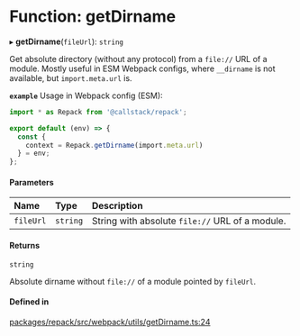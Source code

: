 # Function: getDirname

▸ **getDirname**(`fileUrl`): `string`

Get absolute directory (without any protocol) from a `file://` URL of a module.
Mostly useful in ESM Webpack configs, where `__dirname` is not available, but `import.meta.url` is.

**`example`** Usage in Webpack config (ESM):
```ts
import * as Repack from '@callstack/repack';

export default (env) => {
  const {
    context = Repack.getDirname(import.meta.url)
  } = env;
};
```

#### Parameters

| Name | Type | Description |
| :------ | :------ | :------ |
| `fileUrl` | `string` | String with absolute `file://` URL of a module. |

#### Returns

`string`

Absolute dirname without `file://` of a module pointed by `fileUrl`.

#### Defined in

[packages/repack/src/webpack/utils/getDirname.ts:24](https://github.com/callstack/repack/blob/1d9a1bb/packages/repack/src/webpack/utils/getDirname.ts#L24)
